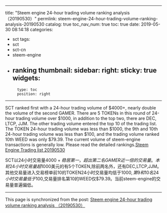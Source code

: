 
---
title: "Steem engine 24-hour trading volume ranking analysis （20190530）"
permlink: steem-engine-24-hour-trading-volume-ranking-analysis-20190530
catalog: true
toc_nav_num: true
toc: true
date: 2019-05-30 08:14:18
categories:
- sct
tags:
- sct
- sct-cn
- steem-engine
- ranking
thumbnail: 
sidebar:
    right:
        sticky: true
widgets:
    -
        type: toc
        position: right
---


SCT ranked first with a 24-hour trading volume of $4000+, nearly double the volume of the second GAMER. There are 5 TOKENs in this round of 24-hour trading volume over $1000, in addition to the top two, there are DEC, LTCP, JJM. The other trading volume entered the top 10 of the trading list. The TOKEN 24-hour trading volume was less than $1000, the 9th and 10th 24-hour trading volume was less than $100, and the trading volume ranked 10th WEED was only $79.39. The current volume of steem-engine transactions is generally low.
Please read the detailed rankings.[Steem Engine Trading list 20190530](https://busy.org/@m18207319997/steemenginetradinglist20190530-9bqm896mp9)

SCT以24小时交易量$4000+稳居第一，超出第二名GAMER近一倍的交易量。本轮24小时交易量超$1000美元的有5个TOKEN,除前两名外，还有DEC,LTCP,JJM。其他交易量进入交易榜单前10的TOKEN24小时交易量均低于$1000,第9和10名24小时交易量低于$100,交易量排名第10的WEED仅$79.39。当前steem-engine的交易量普遍偏低。

- - -

This page is synchronized from the post: [Steem engine 24-hour trading volume ranking analysis （20190530）](https://steemit.com/@m18207319997/steem-engine-24-hour-trading-volume-ranking-analysis-20190530)

